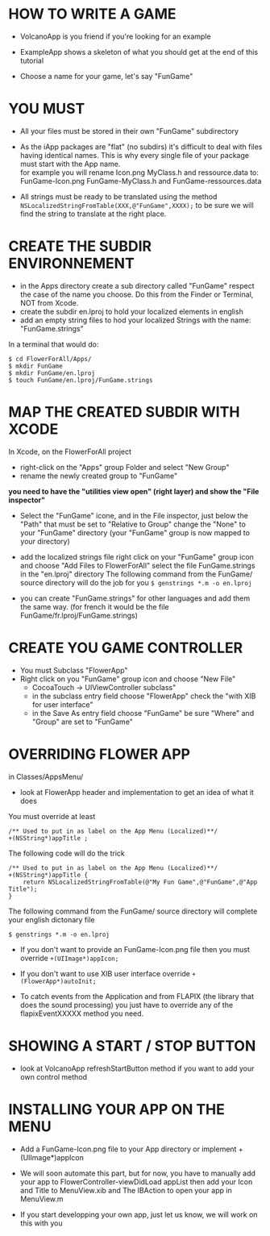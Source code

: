 HOW TO WRITE A GAME
===================
  

- VolcanoApp is you friend if you're looking for an example
- ExampleApp shows a skeleton of what you should get at the end of this tutorial

- Choose a name for your game, let's say "FunGame"

# YOU MUST 
- All your files must be stored in their own "FunGame" subdirectory

- As the iApp packages are "flat" (no subdirs) it's difficult to deal with files having identical names. This is why every single file of your package must start with 
the App name.   
for example you will rename Icon.png MyClass.h and ressource.data to:
FunGame-Icon.png FunGame-MyClass.h and FunGame-ressources.data

- All strings must be ready to be translated using the method 
 `NSLocalizedStringFromTable(XXX,@"FunGame",XXXX);`
to be sure we will find the string to translate at the right place.

# CREATE THE SUBDIR ENVIRONNEMENT 
- in the Apps directory create a sub directory called "FunGame" 
respect the case of the name you choose. Do this from the Finder or Terminal,
NOT from Xcode.
- create the subdir en.lproj to hold your localized elements in english 
- add an empty string files to hod your localized Strings with the name: "FunGame.strings"

In a terminal that would do:

	$ cd FlowerForAll/Apps/
	$ mkdir FunGame
	$ mkdir FunGame/en.lproj
	$ touch FunGame/en.lproj/FunGame.strings


# MAP THE CREATED SUBDIR WITH XCODE 
In Xcode, on the FlowerForAll project

- right-click on the "Apps" group Folder and select "New Group"
- rename the newly created group to "FunGame"
 
**you need to have the "utilities view open" (right layer) 
    and show the "File inspector"**
- Select the "FunGame" icone, and in the File inspector, 
  just below the "Path" that must be set to "Relative to Group"
  change the "None" to your "FunGame" directory
      (your "FunGame" group is now mapped to your directory)

* add the localized strings file
   right click on your "FunGame" group icon and choose "Add Files to FlowerForAll"
   select the file FunGame.strings in the "en.lproj" directory
The following command from the FunGame/ source directory will do the job for you
`$ genstrings *.m -o en.lproj` 

- you can create "FunGame.strings" for other languages and add them the same way.
  (for french it would be the file FunGame/fr.lproj/FunGame.strings)


# CREATE YOU GAME CONTROLLER 
* You must Subclass "FlowerApp"
* Right click on you "FunGame" group icon and choose "New File" 
    - CocoaTouch -> UIViewController subclass"
    - in the subclass entry field choose "FlowerApp"
              check the "with XIB for user interface"
    - in the Save As entry field choose "FunGame"
       be sure "Where" and "Group"  are set to "FunGame"

# OVERRIDING FLOWER APP 
in Classes/AppsMenu/

* look at FlowerApp header and implementation to get an idea of what it does

You must override at least 

	/** Used to put in as label on the App Menu (Localized)**/
	+(NSString*)appTitle ;

The following code will do the trick 

	/** Used to put in as label on the App Menu (Localized)**/
	+(NSString*)appTitle {
	    return NSLocalizedStringFromTable(@"My Fun Game",@"FunGame",@"App Title");
	}

The following command from the FunGame/ source directory will complete your english dictonary file

`$ genstrings *.m -o en.lproj`


* If you don't want to provide an FunGame-Icon.png file then you must override
`+(UIImage*)appIcon;`

* If you don't want to use XIB user interface override 
`+(FlowerApp*)autoInit;`

* To catch events from the Application and from FLAPIX (the library that does the sound processing)
you just have to override any of the flapixEventXXXXX method you need.


# SHOWING A START / STOP BUTTON 
* look at VolcanoApp refreshStartButton method if you want to add your own control method


# INSTALLING YOUR APP ON THE MENU
* Add a FunGame-Icon.png file to your App directory or implement +(UIImage*)appIcon

* We will soon automate this part, but for now, you have to manually add your app
to FlowerController-viewDidLoad appList
then add your Icon and Title to MenuView.xib and The IBAction to open your app in MenuView.m

* If you start developping your own app, just let us know, we will work on this with you



